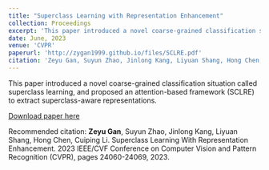 ```yaml
---
title: "Superclass Learning with Representation Enhancement"
collection: Proceedings
excerpt: 'This paper introduced a novel coarse-grained classification situation called superclass learning, and proposed an attention-based framework (SCLRE) to extract superclass-aware representations.'
date: June, 2023
venue: 'CVPR'
paperurl: 'http://zygan1999.github.io/files/SCLRE.pdf'
citation: 'Zeyu Gan, Suyun Zhao, Jinlong Kang, Liyuan Shang, Hong Chen, Cuiping Li. Superclass Learning With Representation Enhancement. 2023 IEEE/CVF Conference on Computer Vision and Pattern Recognition (CVPR), pages 24060-24069, 2023.'
---
```

This paper introduced a novel coarse-grained classification situation called superclass learning, and proposed an attention-based framework (SCLRE) to extract superclass-aware representations.

[Download paper here](http://zygan1999.github.io/files/SCLRE.pdf)

Recommended citation: **Zeyu Gan**, Suyun Zhao, Jinlong Kang, Liyuan Shang, Hong Chen, Cuiping Li. Superclass Learning With Representation Enhancement. 2023 IEEE/CVF Conference on Computer Vision and Pattern Recognition (CVPR), pages 24060-24069, 2023.

